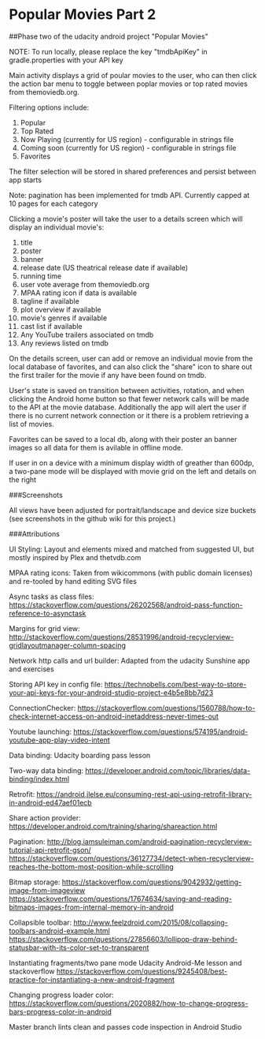 # Popular Movies Part 2

##Phase two of the udacity android project "Popular Movies"

NOTE: To run locally, please replace the key "tmdbApiKey" in gradle.properties with your API key

Main activity displays a grid of poular movies to the user, who can then click the action bar menu to toggle between
poplar movies or top rated movies from themoviedb.org.

Filtering options include:
1. Popular
2. Top Rated
3. Now Playing (currently for US region) - configurable in strings file
4. Coming soon (currently for US region) - configurable in strings file
5. Favorites

The filter selection will be stored in shared preferences and persist between app starts

Note: pagination has been implemented for tmdb API. Currently capped at 10 pages for each category

Clicking a movie's poster will take the user to a details screen which will display an individual movie's:
1. title
2. poster
3. banner
4. release date (US theatrical release date if available)
5. running time
6. user vote average from themoviedb.org
7. MPAA rating icon if data is available
7. tagline if available
8. plot overview if available
9. movie's genres if available
10. cast list if available
11. Any YouTube trailers associated on tmdb
12. Any reviews listed on tmdb

On the details screen, user can add or remove an individual movie from the local database of favorites, and 
can also click the "share" icon to share out the first trailer for the movie if any have been 
found on tmdb.

User's state is saved on transition between activities, rotation, and when clicking the Android home button so that
fewer network calls will be made to the API at the movie database. Additionally the app will alert the user if 
there is no current network connection or it there is a problem retrieving a list of movies.

Favorites can be saved to a local db, along with their poster an banner images so all 
data for them is avilable in offline mode.

If user in on a device with a minimum display width of greather than 600dp, a two-pane mode
will be displayed with movie grid on the left and details on the right

###Screenshots

All views have been adjusted for portrait/landscape and device size buckets (see screenshots in 
the github wiki for this project.)

###Attributions

UI Styling:
Layout and elements mixed and matched from suggested UI, but mostly inspired by Plex
and thetvdb.com

MPAA rating icons:
Taken from wikicommons (with public domain licenses) and re-tooled by hand editing SVG files

Async tasks as class files:
https://stackoverflow.com/questions/26202568/android-pass-function-reference-to-asynctask

Margins for grid view:
http://stackoverflow.com/questions/28531996/android-recyclerview-gridlayoutmanager-column-spacing

Network http calls and url builder:
Adapted from the udacity Sunshine app and exercises

Storing API key in config file:
https://technobells.com/best-way-to-store-your-api-keys-for-your-android-studio-project-e4b5e8bb7d23

ConnectionChecker:
https://stackoverflow.com/questions/1560788/how-to-check-internet-access-on-android-inetaddress-never-times-out

Youtube launching:
https://stackoverflow.com/questions/574195/android-youtube-app-play-video-intent

Data binding:
Udacity boarding pass lesson

Two-way data binding:
https://developer.android.com/topic/libraries/data-binding/index.html

Retrofit:
https://android.jlelse.eu/consuming-rest-api-using-retrofit-library-in-android-ed47aef01ecb

Share action provider:
https://developer.android.com/training/sharing/shareaction.html

Pagination:
http://blog.iamsuleiman.com/android-pagination-recyclerview-tutorial-api-retrofit-gson/
https://stackoverflow.com/questions/36127734/detect-when-recyclerview-reaches-the-bottom-most-position-while-scrolling

Bitmap storage:
https://stackoverflow.com/questions/9042932/getting-image-from-imageview
https://stackoverflow.com/questions/17674634/saving-and-reading-bitmaps-images-from-internal-memory-in-android

Collapsible toolbar:
http://www.feelzdroid.com/2015/08/collapsing-toolbars-android-example.html
https://stackoverflow.com/questions/27856603/lollipop-draw-behind-statusbar-with-its-color-set-to-transparent

Instantiating fragments/two pane mode
Udacity Android-Me lesson and stackoverflow
https://stackoverflow.com/questions/9245408/best-practice-for-instantiating-a-new-android-fragment

Changing progress loader color:
https://stackoverflow.com/questions/2020882/how-to-change-progress-bars-progress-color-in-android

Master branch lints clean and passes code inspection in Android Studio
